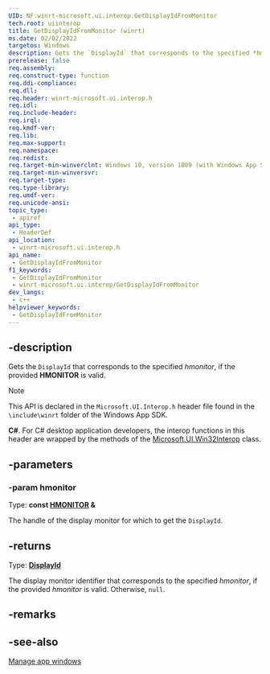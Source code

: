 ```yaml
---
UID: NF:winrt-microsoft.ui.interop.GetDisplayIdFromMonitor
tech.root: uiinterop
title: GetDisplayIdFromMonitor (winrt)
ms.date: 02/02/2022
targetos: Windows
description: Gets the `DisplayId` that corresponds to the specified *hmonitor*, if the provided **HMONITOR** is valid.
prerelease: false
req.assembly: 
req.construct-type: function
req.ddi-compliance: 
req.dll: 
req.header: winrt-microsoft.ui.interop.h
req.idl: 
req.include-header: 
req.irql: 
req.kmdf-ver: 
req.lib: 
req.max-support: 
req.namespace: 
req.redist: 
req.target-min-winverclnt: Windows 10, version 1809 (with Windows App SDK 1.0 or later)
req.target-min-winversvr: 
req.target-type: 
req.type-library: 
req.umdf-ver: 
req.unicode-ansi: 
topic_type:
 - apiref
api_type:
 - HeaderDef
api_location:
 - winrt-microsoft.ui.interop.h
api_name:
 - GetDisplayIdFromMonitor
f1_keywords:
 - GetDisplayIdFromMonitor
 - winrt-microsoft.ui.interop/GetDisplayIdFromMonitor
dev_langs:
 - c++
helpviewer_keywords:
 - GetDisplayIdFromMonitor
---
```


## -description

Gets the `DisplayId` that corresponds to the specified *hmonitor*, if the provided **HMONITOR** is valid.

> [!NOTE]
> This API is declared in the `Microsoft.UI.Interop.h` header file found in the `\include\winrt` folder of the Windows App SDK.

**C#**. For C# desktop application developers, the interop functions in this header are wrapped by the methods of the [Microsoft.UI.Win32Interop](/windows/apps/winui/winui3/cs-interop-apis/microsoft.ui/microsoft.ui.win32interop) class.

## -parameters

### -param hmonitor

Type: **const [HMONITOR](/windows/win32/winprog/windows-data-types) \&**

The handle of the display monitor for which to get the `DisplayId`.

## -returns

Type: **[DisplayId](/windows/windows-app-sdk/api/winrt/microsoft.ui.displayid)**

The display monitor identifier that corresponds to the specified *hmonitor*, if the provided *hmonitor* is valid. Otherwise, `null`.

## -remarks

## -see-also

[Manage app windows](/windows/apps/windows-app-sdk/windowing/windowing-overview)
